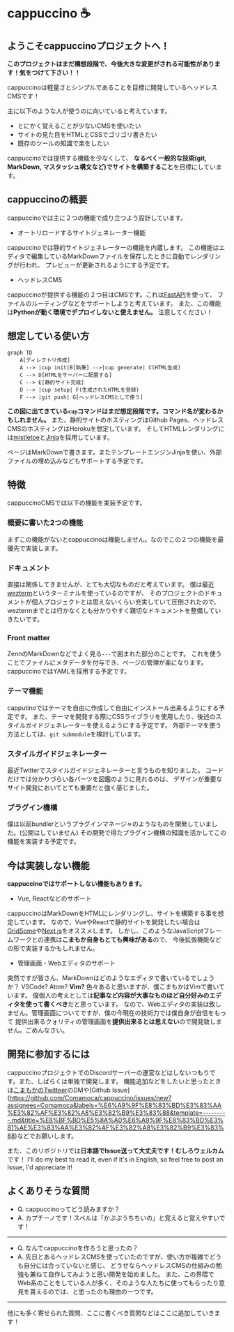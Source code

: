 # cappuccino ☕

## **ようこそcappuccinoプロジェクトへ！**

**このプロジェクトはまだ構想段階で、今後大きな変更がされる可能性があります！気をつけて下さい！！**

cappuccinoは軽量さとシンプルであることを目標に開発しているヘッドレスCMSです！

主に以下のような人が使うのに向いていると考えています。

- とにかく覚えることが少ないCMSを使いたい
- サイトの見た目をHTMLとCSSでゴリゴリ書きたい
- 既存のツールの知識で楽をしたい

cappuccinoでは提供する機能を少なくして、
**なるべく一般的な技術(git, MarkDown, マスタッシュ構文など)でサイトを構築すること**を目標にしています。

## cappuccinoの概要

cappuccinoでは主に２つの機能で成り立つよう設計しています。

- オートリロードするサイトジェネレーター機能

cappuccinoでは静的サイトジェネレーターの機能を内蔵します。
この機能はエディタで編集しているMarkDownファイルを保存したときに自動でレンダリングが行われ、
プレビューが更新されるようにする予定です。


- ヘッドレスCMS

cappuccinoが提供する機能の２つ目はCMSです。これは[FastAPI](https://fastapi.tiangolo.com/)を使って、
ファイルのルーティングなどをサポートしようと考えています。
また、この機能は**Pythonが動く環境でデプロイしないと使えません。** 注意してください！


## 想定している使い方

```mermaid
graph TD
    A[ディレクトリ作成]
    A --> |cup init|B[執筆] -->|cup generate| C(HTML生成)
    C --> D[HTMLをサーバーに配置する]
    C --> E[静的サイト完成]
    D --> |cup setup| F(生成されたHTMLを登録)
    F --> |git push| G[ヘッドレスCMSとして使う]
```
**この図に出てきている`cup`コマンドはまだ想定段階です。コマンド名が変わるかもしれません。**
また、静的サイトのホスティングはGithub Pages、ヘッドレスCMSのホスティングはHerokuを想定しています。
そしてHTMLレンダリングには[mistletoe](https://github.com/miyuchina/mistletoe)と[Jinja](https://github.com/pallets/jinja)を採用しています。

ページはMarkDownで書きます。またテンプレートエンジンJinjaを使い、外部ファイルの埋め込みなどもサポートする予定です。

## 特徴
cappuccinoCMSでは以下の機能を実装予定です。

### 概要に書いた2つの機能

まずこの機能がないとcappuccinoは機能しません。なのでこの２つの機能を最優先で実装します。

### ドキュメント

直接は関係してきませんが、とても大切なものだと考えています。
僕は最近[wezterm](https://wezfurlong.org/wezterm/)というターミナルを使っているのですが、
そのプロジェクトのドキュメントが個人プロジェクトとは思えないくらい充実していて圧倒されたので、
weztermまでとは行かなくとも分かりやすく親切なドキュメントを整備していきたいです。

### Front matter

ZennのMarkDownなどでよく見る`---`で囲まれた部分のことです。
これを使うことでファイルにメタデータを付与でき、ページの管理が楽になります。
cappuccinoではYAMLを採用する予定です。

### テーマ機能

capputinoではテーマを自由に作成して自由にインストール出来るようにする予定です。
また、テーマを開発する際にCSSライブラリを使用したり、後述のスタイルガイドジェネレーターを使えるようにする予定です。
外部テーマを使う方法としては、`git submodule`を検討しています。

### スタイルガイドジェネレーター

最近Twitterでスタイルガイドジェネレーターと言うものを知りました。
コードだけでは分かりづらい各パーツを図鑑のように見れるのは、
デザインが重要なサイト開発においてとても重要だと強く感じました。


### プラグイン機構

僕は以前bundlerというプラグインマネージャのようなものを開発していました。(公開はしていません)
その開発で得たプラグイン機構の知識を活かしてこの機能を実装する予定です。


## 今は実装しない機能
**cappuccinoではサポートしない機能もあります。**

- Vue, Reactなどのサポート

cappuccinoはMarkDownをHTMLにレンダリングし、サイトを構築する事を想定しています。
なので、VueやReactで静的サイトを開発したい場合は[GridSome](https://gridsome.org/)や[Next.js](https://nextjs.org/)をオススメします。
しかし、このようなJavaScriptフレームワークとの連携は**こまもか自身もとても興味がある**ので、
今後拡張機能などの形で実装するかもしれません。

- 管理画面・Webエディタのサポート

突然ですが皆さん、MarkDownはどのようなエディタで書いているでしょうか？
VSCode? Atom? **Vim?** 色々あると思いますが、僕こまもかはVimで書いています。
僕個人の考えとしては**記事など内容が大事なものほど自分好みのエディタを使って書くべき**だと思っています。
なので、Webエディタの実装は致しません。管理画面についてですが、僕の今現在の技術力では僕自身が自信をもって
提供出来るクォリティの管理画面を**提供出来るとは思えない**ので開発致しません。ごめんなさい。

## 開発に参加するには

cappuccinoプロジェクトでのDiscordサーバーの運営などはしないつもりです。また、しばらくは単独で開発します。
機能追加などをしたいと思ったときは[こまもかのTwitteer](https://twitter.com/Comamoca_)のDMや[Github Issue](https://github.com/Comamoca/cappuccino/issues/new?assignees=Comamoca&labels=%E6%A9%9F%E8%83%BD%E3%83%AA%E3%82%AF%E3%82%A8%E3%82%B9%E3%83%88&template=---------.md&title=%E8%BF%BD%E5%8A%A0%E6%A9%9F%E8%83%BD%E3%81%AE%E3%83%AA%E3%82%AF%E3%82%A8%E3%82%B9%E3%83%88)などでお願いします。

また、このリポジトリでは**日本語でIssue送って大丈夫です！むしろウェルカム**です！
I'll do my best to read it, even if it's in English, so feel free to post an Issue, I'd appreciate it!


## よくありそうな質問

- Q. cappuccinoってどう読みますか？
- A. カプチーノです！スペルは「かぷぷうちちいの」と覚えると覚えやすいです！
---
- Q. なんでcappuccinoを作ろうと思ったの？
- A. 先日とあるヘッドレスCMSを使っていたのですが、使い方が複雑でどうも自分には合っていないと感じ、
どうせならヘッドレスCMSの仕組みの勉強も兼ねて自作してみようと思い開発を始めました。
また、この界隈でWeb系のことをしている人が多く、そのような人たちに使ってもらったり意見を貰えるのでは、と思ったのも理由の一つです。

---

他にも多く寄せられた質問、ここに書くべき質問などはここに追加していきます！
